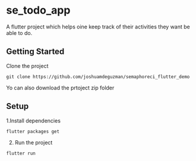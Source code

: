 # se_todo_app

A flutter project which helps oine keep track of their activities they want be able to do.

## Getting Started

Clone the project

```
git clone https://github.com/joshuamdeguzman/semaphoreci_flutter_demo
```

Yo can also download the prtoject zip folder


## Setup

1.Install dependencies

```
flutter packages get
```
2. Run the project

```
flutter run
```

